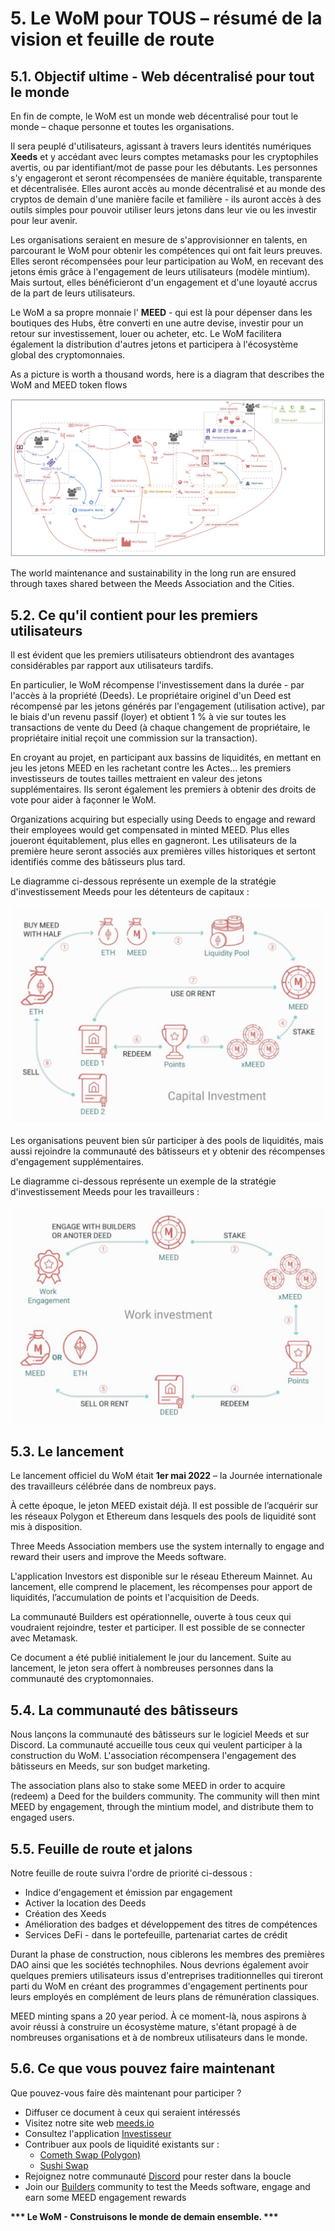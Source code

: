 # 5. Le WoM pour TOUS – résumé de la vision et feuille de route

## 5.1. Objectif ultime - Web décentralisé pour tout le monde

En fin de compte, le WoM est un monde web décentralisé pour tout le monde – chaque personne et toutes les organisations.

Il sera peuplé d'utilisateurs, agissant à travers leurs identités numériques **Xeeds** et y accédant avec leurs comptes metamasks pour les cryptophiles avertis, ou par identifiant/mot de passe pour les débutants. Les personnes s'y engageront et seront récompensées de manière équitable, transparente et décentralisée. Elles auront accès au monde décentralisé et au monde des cryptos de demain d'une manière facile et familière - ils auront accès à des outils simples pour pouvoir utiliser leurs jetons dans leur vie ou les investir pour leur avenir.

Les organisations seraient en mesure de s'approvisionner en talents, en parcourant le WoM pour obtenir les compétences qui ont fait leurs preuves. Elles seront récompensées pour leur participation au WoM, en recevant des jetons émis grâce à l'engagement de leurs utilisateurs (modèle mintium). Mais surtout, elles bénéficieront d'un engagement et d'une loyauté accrus de la part de leurs utilisateurs.

Le WoM a sa propre monnaie l' **MEED** - qui est là pour dépenser dans les boutiques des Hubs, être converti en une autre devise, investir pour un retour sur investissement, louer ou acheter, etc. Le WoM facilitera également la distribution d'autres jetons et participera à l'écosystème global des cryptomonnaies.

As a picture is worth a thousand words, here is a diagram that describes the WoM and MEED token flows

![Flux WoM et Meeds](en/img/wom-flows.png)

The world maintenance and sustainability in the long run are ensured through taxes shared between the Meeds Association and the Cities.

## 5.2. Ce qu'il contient pour les premiers utilisateurs

Il est évident que les premiers utilisateurs obtiendront des avantages considérables par rapport aux utilisateurs tardifs.

En particulier, le WoM récompense l'investissement dans la durée - par l'accès à la propriété (Deeds). Le propriétaire originel d'un Deed est récompensé par les jetons générés par l'engagement (utilisation active), par le biais d'un revenu passif (loyer) et obtient 1 % à vie sur toutes les transactions de vente du Deed (à chaque changement de propriétaire, le propriétaire initial reçoit une commission sur la transaction).

En croyant au projet, en participant aux bassins de liquidités, en mettant en jeu les jetons MEED en les rachetant contre les Actes... les premiers investisseurs de toutes tailles mettraient en valeur des jetons supplémentaires. Ils seront également les premiers à obtenir des droits de vote pour aider à façonner le WoM.

Organizations acquiring but especially using Deeds to engage and reward their employees would get compensated in minted MEED. Plus elles joueront équitablement, plus elles en gagneront. Les utilisateurs de la première heure seront associés aux premières villes historiques et sertont identifiés comme des bâtisseurs plus tard.

Le diagramme ci-dessous représente un exemple de la stratégie d'investissement Meeds pour les détenteurs de capitaux :

![Stratégie d'investissement des Meeds pour les capitaux](en/img/invest-capital.png)

Les organisations peuvent bien sûr participer à des pools de liquidités, mais aussi rejoindre la communauté des bâtisseurs et y obtenir des récompenses d'engagement supplémentaires.

Le diagramme ci-dessous représente un exemple de la stratégie d'investissement Meeds pour les travailleurs :

![Stratégie d'investissement des Meeds pour les travailleurs](en/img/invest-work.png)

## 5.3. Le lancement

Le lancement officiel du WoM était **1er mai 2022** – la Journée internationale des travailleurs célébrée dans de nombreux pays.

À cette époque, le jeton MEED existait déjà. Il est possible de l’acquérir sur les réseaux Polygon et Ethereum dans lesquels des pools de liquidité sont mis à disposition.

Three Meeds Association members use the system internally to engage and reward their users and improve the Meeds software.

L'application Investors est disponible sur le réseau Ethereum Mainnet. Au lancement, elle comprend le placement, les récompenses pour apport de liquidités, l’accumulation de points et l'acquisition de Deeds.

La communauté Builders est opérationnelle, ouverte à tous ceux qui voudraient rejoindre, tester et participer. Il est possible de se connecter avec Metamask.

Ce document a été publié initialement le jour du lancement. Suite au lancement, le jeton sera offert à nombreuses personnes dans la communauté des cryptomonnaies.

## 5.4. La communauté des bâtisseurs

Nous lançons la communauté des bâtisseurs sur le logiciel Meeds et sur Discord. La communauté accueille tous ceux qui veulent participer à la construction du WoM. L'association récompensera l'engagement des bâtisseurs en Meeds, sur son budget marketing.

The association plans also to stake some MEED in order to acquire (redeem) a Deed for the builders community. The community will then mint MEED by engagement, through the mintium model, and distribute them to engaged users.

## 5.5. Feuille de route et jalons

Notre feuille de route suivra l'ordre de priorité ci-dessous :

- Indice d'engagement et émission par engagement
- Activer la location des Deeds
- Création des Xeeds
- Amélioration des badges et développement des titres de compétences
- Services DeFi - dans le portefeuille, partenariat cartes de crédit

Durant la phase de construction, nous ciblerons les membres des premières DAO ainsi que les sociétés technophiles. Nous devrions également avoir quelques premiers utilisateurs issus d'entreprises traditionnelles qui tireront parti du WoM en créant des programmes d'engagement pertinents pour leurs employés en complément de leurs plans de rémunération classiques.

MEED minting spans a 20 year period. À ce moment-là, nous aspirons à avoir réussi à construire un écosystème mature, s'étant propagé à de nombreuses organisations et à de nombreux utilisateurs dans le monde.

## 5.6. Ce que vous pouvez faire maintenant

Que pouvez-vous faire dès maintenant pour participer ?

- Diffuser ce document à ceux qui seraient intéressés
- Visitez notre site web [meeds.io](https://www.meeds.io/)
- Consultez l'application [Investisseur](https://meeds.io/investors)
- Contribuer aux pools de liquidité existants sur :
  - [Cometh Swap (Polygon)](https://swap.cometh.io/)
  - [Sushi Swap](https://sushi.com)
- Rejoignez notre communauté [Discord](https://discord.com/invite/hAuADSq3) pour rester dans la boucle
- Join our [Builders](https://meeds.io/builders) community to test the Meeds software, engage and earn some MEED engagement rewards

**\*\*\* Le WoM - Construisons le monde de demain ensemble. \*\*\***